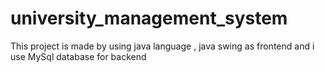 # university_management_system
This project is made by using java language , java swing as frontend and i use MySql database for backend
